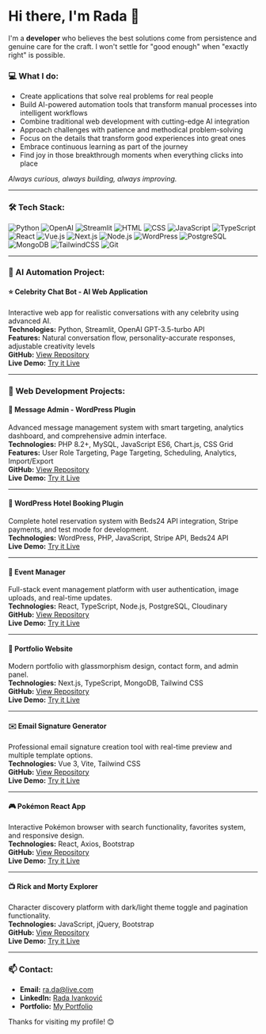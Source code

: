 # Hi there, I'm Rada 👋

I'm a **developer** who believes the best solutions come from persistence and genuine care for the craft. I won't settle for "good enough" when "exactly right" is possible.

### 💻 What I do:
- Create applications that solve real problems for real people
- Build AI-powered automation tools that transform manual processes into intelligent workflows
- Combine traditional web development with cutting-edge AI integration
- Approach challenges with patience and methodical problem-solving
- Focus on the details that transform good experiences into great ones  
- Embrace continuous learning as part of the journey
- Find joy in those breakthrough moments when everything clicks into place

*Always curious, always building, always improving.*

---

### 🛠️ Tech Stack:
![Python](https://img.shields.io/badge/-Python-3776AB?style=flat&logo=python&logoColor=white)
![OpenAI](https://img.shields.io/badge/-OpenAI-412991?style=flat&logo=openai&logoColor=white)
![Streamlit](https://img.shields.io/badge/-Streamlit-FF4B4B?style=flat&logo=streamlit&logoColor=white)
![HTML](https://img.shields.io/badge/-HTML5-E34F26?style=flat&logo=html5&logoColor=white)
![CSS](https://img.shields.io/badge/-CSS3-1572B6?style=flat&logo=css3)
![JavaScript](https://img.shields.io/badge/-JavaScript-F7DF1E?style=flat&logo=javascript&logoColor=black)
![TypeScript](https://img.shields.io/badge/-TypeScript-3178C6?style=flat&logo=typescript&logoColor=white)
![React](https://img.shields.io/badge/-React-61DAFB?style=flat&logo=react&logoColor=white)
![Vue.js](https://img.shields.io/badge/-Vue.js-4FC08D?style=flat&logo=vue.js&logoColor=white)
![Next.js](https://img.shields.io/badge/-Next.js-000000?style=flat&logo=next.js)
![Node.js](https://img.shields.io/badge/-Node.js-339933?style=flat&logo=node.js&logoColor=white)
![WordPress](https://img.shields.io/badge/-WordPress-21759B?style=flat&logo=wordpress&logoColor=white)
![PostgreSQL](https://img.shields.io/badge/-PostgreSQL-336791?style=flat&logo=postgresql&logoColor=white)
![MongoDB](https://img.shields.io/badge/-MongoDB-47A248?style=flat&logo=mongodb&logoColor=white)
![TailwindCSS](https://img.shields.io/badge/-TailwindCSS-38B2AC?style=flat&logo=tailwind-css)
![Git](https://img.shields.io/badge/-Git-F05032?style=flat&logo=git&logoColor=white)

---

### 🤖 AI Automation Project:

#### ⭐ **Celebrity Chat Bot** - AI Web Application
Interactive web app for realistic conversations with any celebrity using advanced AI.  
**Technologies:** Python, Streamlit, OpenAI GPT-3.5-turbo API  
**Features:** Natural conversation flow, personality-accurate responses, adjustable creativity levels  
**GitHub:** <a href="https://github.com/rada-ii/celebrity-chatbot-web" target="_blank">View Repository</a>   
**Live Demo:** <a href="https://celebrity-chatbot.streamlit.app/" target="_blank">Try it Live</a>

---

### 🚀 Web Development Projects:

#### 📧 **Message Admin** - WordPress Plugin
Advanced message management system with smart targeting, analytics dashboard, and comprehensive admin interface.  
**Technologies:** PHP 8.2+, MySQL, JavaScript ES6, Chart.js, CSS Grid  
**Features:** User Role Targeting, Page Targeting, Scheduling, Analytics, Import/Export   
**GitHub:** <a href="https://github.com/rada-ii/message-admin" target="_blank">View Repository</a>   
**Live Demo:** <a href="https://dev-message-admin.pantheonsite.io/home/" target="_blank">Try it Live</a>

---

#### 🏨 **WordPress Hotel Booking Plugin**
Complete hotel reservation system with Beds24 API integration, Stripe payments, and test mode for development.  
**Technologies:** WordPress, PHP, JavaScript, Stripe API, Beds24 API  
**Live Demo:** <a href="https://dev-bookingroom.pantheonsite.io/booking/" target="_blank">Try it Live</a>

---

#### 🎉 **Event Manager**
Full-stack event management platform with user authentication, image uploads, and real-time updates.  
**Technologies:** React, TypeScript, Node.js, PostgreSQL, Cloudinary  
**GitHub:** <a href="https://github.com/rada-ii/event-manager" target="_blank">View Repository</a>  
**Live Demo:** <a href="https://event-manager-frontend-ruby.vercel.app" target="_blank">Try it Live</a>

---

#### 💼 **Portfolio Website**
Modern portfolio with glassmorphism design, contact form, and admin panel.  
**Technologies:** Next.js, TypeScript, MongoDB, Tailwind CSS  
**GitHub:** <a href="https://github.com/rada-ii/portfolio-v2" target="_blank">View Repository</a>  
**Live Demo:** <a href="https://portfolio-v2-topaz-pi.vercel.app" target="_blank">Try it Live</a>

---

#### ✉️ **Email Signature Generator**
Professional email signature creation tool with real-time preview and multiple template options.  
**Technologies:** Vue 3, Vite, Tailwind CSS  
**GitHub:** <a href="https://github.com/rada-ii/Email-signature-generator" target="_blank">View Repository</a>  
**Live Demo:** <a href="https://email-signature-generator-steel.vercel.app/" target="_blank">Try it Live</a>

---

#### 🎮 **Pokémon React App**
Interactive Pokémon browser with search functionality, favorites system, and responsive design.  
**Technologies:** React, Axios, Bootstrap  
**GitHub:** <a href="https://github.com/rada-ii/Pokemon-react-app" target="_blank">View Repository</a>  
**Live Demo:** <a href="https://pokemon-react-app-gamma.vercel.app/" target="_blank">Try it Live</a>

---

#### 📺 **Rick and Morty Explorer**
Character discovery platform with dark/light theme toggle and pagination functionality.  
**Technologies:** JavaScript, jQuery, Bootstrap  
**GitHub:** <a href="https://github.com/rada-ii/Rick_and_Morty" target="_blank">View Repository</a>  
**Live Demo:** <a href="https://rada-ii.github.io/Rick_and_Morty/" target="_blank">Try it Live</a>

---

### 📫 Contact:
- **Email:** <a href="mailto:ra.da@live.com" target="_blank">ra.da@live.com</a>
- **LinkedIn:** <a href="https://www.linkedin.com/in/rada-ivankovi%C4%87-52621b74/" target="_blank">Rada Ivanković</a>
- **Portfolio:** <a href="https://portfolio-v2-topaz-pi.vercel.app" target="_blank">My Portfolio</a>

Thanks for visiting my profile! 😊
